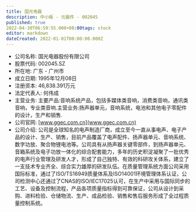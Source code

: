 ```yaml
---
title: 国光电器
description: 中小板 - 元器件 - 002045
published: true
2022-04-30T06:59:55.000+08:00tags: stock
editor: markdown
dateCreated: 2022-01-01T00:00:00.000Z
---
```


- 公司名称: 国光电器股份有限公司
- 股票代码: 002045.SZ
- 所在地: 广东 - 广州市
- 成立日期: 1995年12月08日
- 注册资本: 46,838.391万元
- 法定代表人: 何伟成
- 主营业务: 主要产品:音响系统产品，包括多媒体类音响，消费类音响，通讯类音响，专业类音响.主营业务:扬声器单元，音响系统，电池和其他电子零配件的设计，生产和销售.
- 公司官网: [www.ggec.com.cn](www.ggec.com.cn)
- 公司介绍: 公司是全球知名的电声制造厂商，成立至今一直从事电声、电子产品的设计、生产、销售，目前产品覆盖了电声配件、扬声器单元、音响系统、数字功放、聚合物锂电池等。公司具有从扬声器关键零部件，到扬声器单元、音箱系统及电子功放一体化的综合配套能力，多年的历史积淀凝聚了一批优秀的电声行业管理及研发人才，形成了自己独特、有效的科研攻关体系，建立了一支技术专业齐全、综合实力雄厚的研发队伍。在质量管理系统方面公司采用国际标准，通过了ISO/TS16949质量体系及ISO14001环境管理体系认证，公司检测中心还通过了CNAS的ISO/IEC17025认可，在生产中采用与国际同步的工艺、设备及控制流程，产品各项质量指标得到可靠保证，公司从设计到采购、进料检验、仓储物流、生产、成品检验、销售和售后服务形成了全过程质量控制系统。


